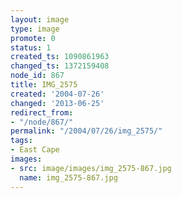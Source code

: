 ```yaml
---
layout: image
type: image
promote: 0
status: 1
created_ts: 1090861963
changed_ts: 1372159408
node_id: 867
title: IMG_2575
created: '2004-07-26'
changed: '2013-06-25'
redirect_from:
- "/node/867/"
permalink: "/2004/07/26/img_2575/"
tags:
- East Cape
images:
- src: image/images/img_2575-867.jpg
  name: img_2575-867.jpg
---
```


